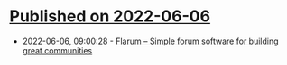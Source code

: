 # [Published on 2022-06-06](index.md)

* [2022-06-06, 09:00:28](https://news.ycombinator.com/item?id=31638457) - [Flarum – Simple forum software for building great communities](https://github.com/flarum/flarum)
